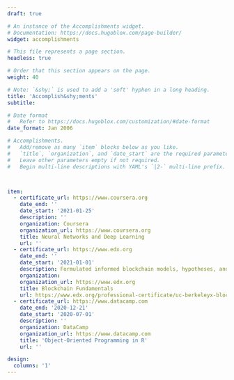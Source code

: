 ```yaml
---
draft: true

# An instance of the Accomplishments widget.
# Documentation: https://docs.hugoblox.com/page-builder/
widget: accomplishments

# This file represents a page section.
headless: true

# Order that this section appears on the page.
weight: 40

# Note: `&shy;` is used to add a 'soft' hyphen in a long heading.
title: 'Accomplish&shy;ments'
subtitle:

# Date format
#   Refer to https://docs.hugoblox.com/customization/#date-format
date_format: Jan 2006

# Accomplishments.
#   Add/remove as many `item` blocks below as you like.
#   `title`, `organization`, and `date_start` are the required parameters.
#   Leave other parameters empty if not required.
#   Begin multi-line descriptions with YAML's `|2-` multi-line prefix.



item:
  - certificate_url: https://www.coursera.org
    date_end: ''
    date_start: '2021-01-25'
    description: ''
    organization: Coursera
    organization_url: https://www.coursera.org
    title: Neural Networks and Deep Learning
    url: ''
  - certificate_url: https://www.edx.org
    date_end: ''
    date_start: '2021-01-01'
    description: Formulated informed blockchain models, hypotheses, and use cases.
    organization: 
    organization_url: https://www.edx.org
    title: Blockchain Fundamentals
    url: https://www.edx.org/professional-certificate/uc-berkeleyx-blockchain-fundamentals
  - certificate_url: https://www.datacamp.com
    date_end: '2020-12-21'
    date_start: '2020-07-01'
    description: ''
    organization: DataCamp
    organization_url: https://www.datacamp.com
    title: 'Object-Oriented Programming in R'
    url: ''

design:
  columns: '1'
---
```

